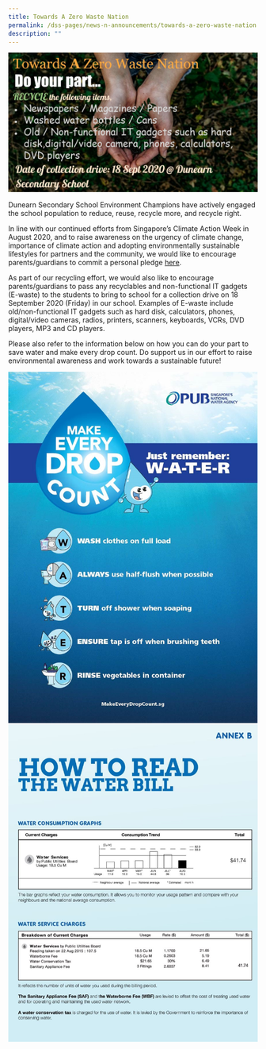 ```yaml
---
title: Towards A Zero Waste Nation
permalink: /dss-pages/news-n-announcements/towards-a-zero-waste-nation
description: ""
---
```

<img src="/images/zero1.jpg">
<p>Dunearn Secondary School Environment Champions have actively engaged the school&nbsp;population to reduce, reuse, recycle more, and recycle right.</p>
<p>In line with our continued efforts from Singapore&rsquo;s Climate Action Week in August 2020, and to raise awareness on the urgency of climate change, importance of climate action and adopting environmentally sustainable lifestyles for partners and the community, we would like to encourage parents/guardians to commit a personal pledge&nbsp;<a href="https://pledge.life.gov.sg/sustainable.html" target="">here</a>.</p>
<p>As part of our recycling effort, we would also like to encourage parents/guardians to pass any recyclables and non-functional IT gadgets (E-waste) to the students to bring to school for a collection drive on 18 September 2020 (Friday) in our school. Examples of E-waste include old/non-functional IT gadgets such as hard disk, calculators, phones, digital/video cameras, radios, printers, scanners, keyboards, VCRs, DVD players, MP3 and CD players.</p>
<p>Please also refer to the information below on how you can do your part to save water and make every drop count.&nbsp;Do support us in our effort to raise environmental awareness and work towards a sustainable future!</p>
<img src="/images/zero2.jpg">
<img src="/images/zero3.jpg">